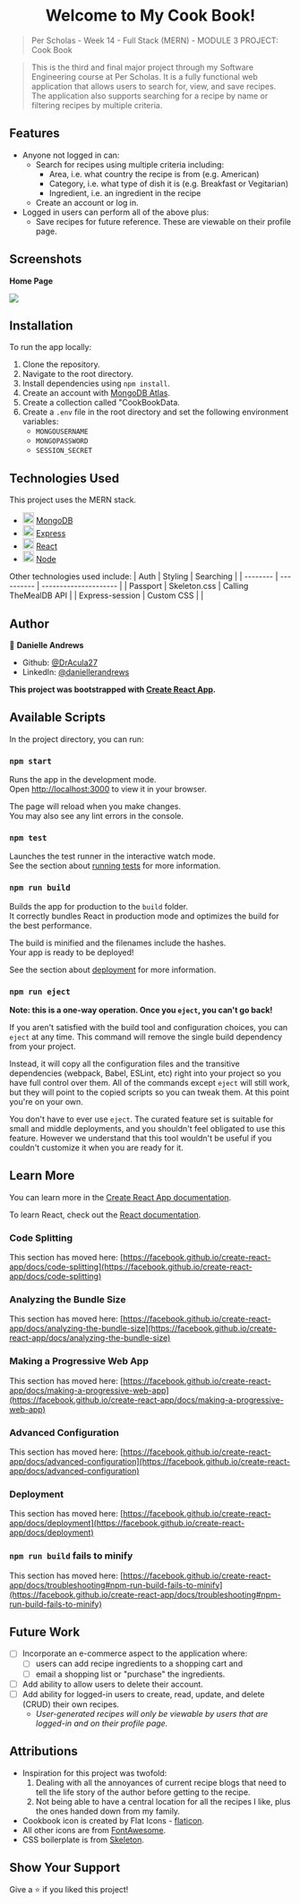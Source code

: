 <h1 align="center">Welcome to My Cook Book!</h1>

> Per Scholas - Week 14 - Full Stack (MERN) - MODULE 3 PROJECT: Cook Book

> This is the third and final major project through my Software Engineering course at Per Scholas. It is a fully functional web application that allows users to search for, view, and save recipes. The application also supports searching for a recipe by name or filtering recipes by multiple criteria.

## Features

- Anyone not logged in can:
  - Search for recipes using multiple criteria including:
    - Area, i.e. what country the recipe is from (e.g. American)
    - Category, i.e. what type of dish it is (e.g. Breakfast or Vegitarian)
    - Ingredient, i.e. an ingredient in the recipe
  - Create an account or log in.
- Logged in users can perform all of the above plus:
  - Save recipes for future reference. These are viewable on their profile page.

<!-- ## Demo -->

<!-- ### Live Link

[https://cook-book-g2cf.onrender.com/](https://cook-book-g2cf.onrender.com/) -->

<!-- ### Video

[![Alt text](https://img.youtube.com/vi/<VIDEOID>/0.jpg)](https://www.youtube.com/watch?v=<VIDEOID>) -->

## Screenshots

**Home Page**

<kbd>
  <img src="./src/assets/img/screenshot-home.png" />
</kbd>

## Installation

To run the app locally:

1. Clone the repository.
1. Navigate to the root directory.
1. Install dependencies using `npm install`.
1. Create an account with [MongoDB Atlas](https://www.mongodb.com/cloud/atlas/register).
1. Create a collection called "CookBookData.
1. Create a `.env` file in the root directory and set the following environment variables:
   - `MONGOUSERNAME`
   - `MONGOPASSWORD`
   - `SESSION_SECRET`

## Technologies Used

This project uses the MERN stack.

- <img src="https://raw.githubusercontent.com/mongodb/mongo/master/docs/leaf.svg" width="20" height="20" /> [MongoDB](https://www.mongodb.com/)
- <img src="https://raw.githubusercontent.com/expressjs/expressjs.com/gh-pages/images/favicon.png" width="20" height="20" /> [Express](https://expressjs.com/)
- <img src="https://raw.githubusercontent.com/facebook/react/main/fixtures/attribute-behavior/public/favicon.ico" width="20" height="20" /> [React](https://reactjs.org/)
- <img src="https://raw.githubusercontent.com/nodejs/nodejs.org/main/static/images/logos/js-green.svg" width="20" height="20" /> [Node](https://nodejs.org/en/)

Other technologies used include:
| Auth | Styling | Searching |
| -------- | ---------- | --------------------- |
| Passport | Skeleton.css | Calling TheMealDB API |
| Express-session | Custom CSS | |

## Author

👤 **Danielle Andrews**

- Github: [@DrAcula27](https://github.com/DrAcula27)
- LinkedIn: [@daniellerandrews](https://linkedin.com/in/daniellerandrews)

**This project was bootstrapped with [Create React App](https://github.com/facebook/create-react-app).**

## Available Scripts

In the project directory, you can run:

### `npm start`

Runs the app in the development mode.\
Open [http://localhost:3000](http://localhost:3000) to view it in your browser.

The page will reload when you make changes.\
You may also see any lint errors in the console.

### `npm test`

Launches the test runner in the interactive watch mode.\
See the section about [running tests](https://facebook.github.io/create-react-app/docs/running-tests) for more information.

### `npm run build`

Builds the app for production to the `build` folder.\
It correctly bundles React in production mode and optimizes the build for the best performance.

The build is minified and the filenames include the hashes.\
Your app is ready to be deployed!

See the section about [deployment](https://facebook.github.io/create-react-app/docs/deployment) for more information.

### `npm run eject`

**Note: this is a one-way operation. Once you `eject`, you can't go back!**

If you aren't satisfied with the build tool and configuration choices, you can `eject` at any time. This command will remove the single build dependency from your project.

Instead, it will copy all the configuration files and the transitive dependencies (webpack, Babel, ESLint, etc) right into your project so you have full control over them. All of the commands except `eject` will still work, but they will point to the copied scripts so you can tweak them. At this point you're on your own.

You don't have to ever use `eject`. The curated feature set is suitable for small and middle deployments, and you shouldn't feel obligated to use this feature. However we understand that this tool wouldn't be useful if you couldn't customize it when you are ready for it.

## Learn More

You can learn more in the [Create React App documentation](https://facebook.github.io/create-react-app/docs/getting-started).

To learn React, check out the [React documentation](https://reactjs.org/).

### Code Splitting

This section has moved here: [https://facebook.github.io/create-react-app/docs/code-splitting](https://facebook.github.io/create-react-app/docs/code-splitting)

### Analyzing the Bundle Size

This section has moved here: [https://facebook.github.io/create-react-app/docs/analyzing-the-bundle-size](https://facebook.github.io/create-react-app/docs/analyzing-the-bundle-size)

### Making a Progressive Web App

This section has moved here: [https://facebook.github.io/create-react-app/docs/making-a-progressive-web-app](https://facebook.github.io/create-react-app/docs/making-a-progressive-web-app)

### Advanced Configuration

This section has moved here: [https://facebook.github.io/create-react-app/docs/advanced-configuration](https://facebook.github.io/create-react-app/docs/advanced-configuration)

### Deployment

This section has moved here: [https://facebook.github.io/create-react-app/docs/deployment](https://facebook.github.io/create-react-app/docs/deployment)

### `npm run build` fails to minify

This section has moved here: [https://facebook.github.io/create-react-app/docs/troubleshooting#npm-run-build-fails-to-minify](https://facebook.github.io/create-react-app/docs/troubleshooting#npm-run-build-fails-to-minify)

## Future Work

- [ ] Incorporate an e-commerce aspect to the application where:
  - [ ] users can add recipe ingredients to a shopping cart and
  - [ ] email a shopping list or "purchase" the ingredients.
- [ ] Add ability to allow users to delete their account.
- [ ] Add ability for logged-in users to create, read, update, and delete (CRUD) their own recipes.
  - _User-generated recipes will only be viewable by users that are logged-in and on their profile page._

## Attributions

- Inspiration for this project was twofold:
  1. Dealing with all the annoyances of current recipe blogs that need to tell the life story of the author before getting to the recipe.
  1. Not being able to have a central location for all the recipes I like, plus the ones handed down from my family.
- Cookbook icon is created by Flat Icons - [flaticon](https://www.flaticon.com/free-icons/recipe).
- All other icons are from [FontAwesome](https://fontawesome.com/).
- CSS boilerplate is from [Skeleton](http://getskeleton.com/).

## Show Your Support

Give a ⭐️ if you liked this project!
